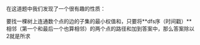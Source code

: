 在这道题中我们发现了一个很有趣的性质：

要找一棵树上连通数个点的边的子集的最小权值和，只要将**dfs序（时间戳）**相邻（第一个和最后一个也算相邻）的两个点的路径和加到答案中，那么答案除以2就是所求

